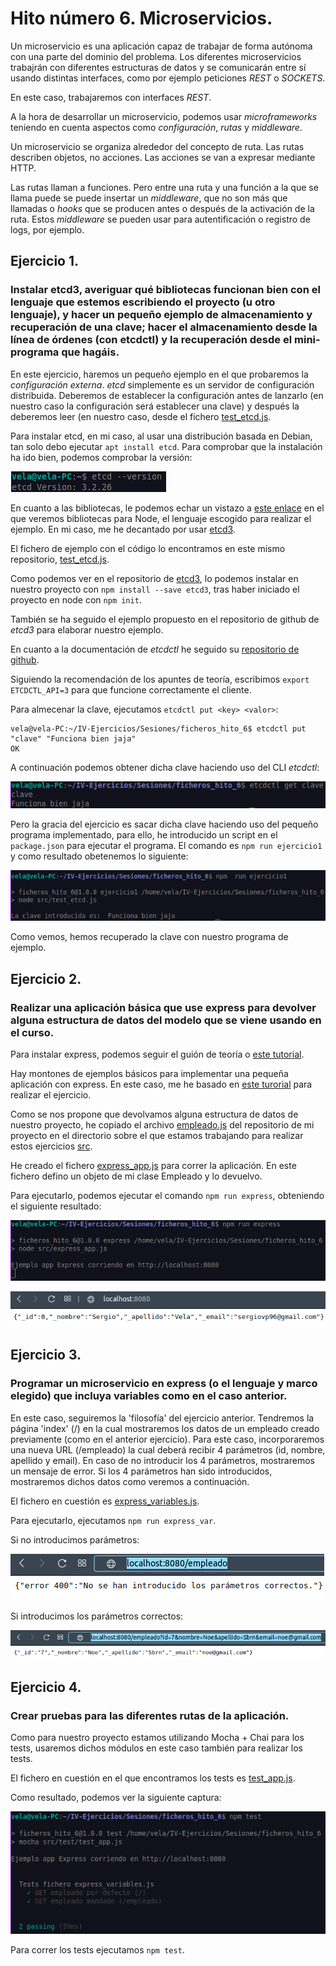 # Hito número 6. Microservicios.

Un microservicio es una aplicación capaz de trabajar de forma autónoma con una parte del dominio del problema. Los diferentes microservicios trabajrán con diferentes estructuras de datos y se comunicarán entre sí usando distintas interfaces, como por ejemplo peticiones *REST* o *SOCKETS*.

En este caso, trabajaremos con interfaces *REST*.

A la hora de desarrollar un microservicio, podemos usar *microframeworks* teniendo en cuenta aspectos como *configuración*, *rutas* y *middleware*.

Un microservicio se organiza alrededor del concepto de ruta. Las rutas describen objetos, no acciones. Las acciones se van a expresar mediante HTTP.

Las rutas llaman a funciones. Pero entre una ruta y una función a la que se llama puede se puede insertar un *middleware*, que no son más que llamadas o *hooks* que se producen antes o después de la activación de la ruta. Estos *middleware* se pueden usar para autentificación o registro de logs, por ejemplo.

## Ejercicio 1.
### Instalar etcd3, averiguar qué bibliotecas funcionan bien con el lenguaje que estemos escribiendo el proyecto (u otro lenguaje), y hacer un pequeño ejemplo de almacenamiento y recuperación de una clave; hacer el almacenamiento desde la línea de órdenes (con etcdctl) y la recuperación desde el mini-programa que hagáis.

En este ejercicio, haremos un pequeño ejemplo en el que probaremos la *configuración externa*. *etcd* simplemente es un servidor de configuración distribuida. Deberemos de establecer la configuración antes de lanzarlo (en nuestro caso la configuración será establecer una clave) y después la deberemos leer (en nuestro caso, desde el fichero [test_etcd.js](https://github.com/sergiovp/IV-Ejercicios/blob/main/Sesiones/ficheros_hito_6/src/test_etcd.js).

Para instalar etcd, en mi caso, al usar una distribución basada en Debian, tan solo debo ejecutar `apt install etcd`.
Para comprobar que la instalación ha ido bien, podemos comprobar la versión:

![captura](https://github.com/sergiovp/IV-Ejercicios/blob/main/Sesiones/images/etcd_version.png)

En cuanto a las bibliotecas, le podemos echar un vistazo a [este enlace](https://etcd.io/docs/v3.3.12/integrations/) en el que veremos bibliotecas para Node, el lenguaje escogido para realizar el ejemplo. En mi caso, me he decantado por usar [etcd3](https://github.com/mixer/etcd3).

El fichero de ejemplo con el código lo encontramos en este mismo repositorio, [test_etcd.js](https://github.com/sergiovp/IV-Ejercicios/blob/main/Sesiones/ficheros_hito_6/src/test_etcd.js).

Como podemos ver en el repositorio de [etcd3](https://github.com/mixer/etcd3), lo podemos instalar en nuestro proyecto con `npm install --save etcd3`, tras haber iniciado el proyecto en node con `npm init`.

También se ha seguido el ejemplo propuesto en el repositorio de github de *etcd3* para elaborar nuestro ejemplo.

En cuanto a la documentación de *etcdctl* he seguido su [repositorio de github](https://github.com/etcd-io/etcd/tree/master/etcdctl).

Siguiendo la recomendación de los apuntes de teoría, escribimos `export ETCDCTL_API=3` para que funcione correctamente el cliente.

Para almecenar la clave, ejecutamos `etcdctl put <key> <valor>`:
~~~
vela@vela-PC:~/IV-Ejercicios/Sesiones/ficheros_hito_6$ etcdctl put "clave" "Funciona bien jaja"
OK
~~~

A continuación podemos obtener dicha clave haciendo uso del CLI *etcdctl*:

![captura](https://github.com/sergiovp/IV-Ejercicios/blob/main/Sesiones/images/get_clave.png)

Pero la gracia del ejercicio es sacar dicha clave haciendo uso del pequeño programa implementado, para ello, he introducido un script en el `package.json` para ejecutar el programa. El comando es `npm run ejercicio1` y como resultado obetenemos lo siguiente:

![captura](https://github.com/sergiovp/IV-Ejercicios/blob/main/Sesiones/images/funciona_bien.png)

Como vemos, hemos recuperado la clave con nuestro programa de ejemplo.

## Ejercicio 2.
### Realizar una aplicación básica que use express para devolver alguna estructura de datos del modelo que se viene usando en el curso. 

Para instalar express, podemos seguir el guión de teoría o [este tutorial](https://expressjs.com/es/starter/installing.html).

Hay montones de ejemplos básicos para implementar una pequeña aplicación con express. En este caso, me he basado en [este turorial](https://expressjs.com/es/starter/hello-world.html) para realizar el ejercicio.

Como se nos propone que devolvamos alguna estructura de datos de nuestro proyecto, he copiado el archivo [empleado.js](https://github.com/sergiovp/IV-Ejercicios/blob/main/Sesiones/ficheros_hito_6/src/empleado.js) del repositorio de mi proyecto en el directorio sobre el que estamos trabajando para realizar estos ejercicios [src](https://github.com/sergiovp/IV-Ejercicios/tree/main/Sesiones/ficheros_hito_6/src).

He creado el fichero [express_app.js](https://github.com/sergiovp/IV-Ejercicios/blob/main/Sesiones/ficheros_hito_6/src/express_app.js) para correr la aplicación. En este fichero defino un objeto de mi clase Empleado y lo devuelvo.

Para ejecutarlo, podemos ejecutar el comando `npm run express`, obteniendo el siguiente resultado:

![captura](https://github.com/sergiovp/IV-Ejercicios/blob/main/Sesiones/images/express1.png)

![captura](https://github.com/sergiovp/IV-Ejercicios/blob/main/Sesiones/images/express2.png)

## Ejercicio 3.
### Programar un microservicio en express (o el lenguaje y marco elegido) que incluya variables como en el caso anterior.

En este caso, seguiremos la 'filosofía' del ejercicio anterior. Tendremos la página 'index' (/) en la cual mostraremos los datos de un empleado creado previamente (como en el anterior ejercicio). Para este caso, incorporaremos una nueva URL (/empleado) la cual deberá recibir 4 parámetros (id, nombre, apellido y email).
En caso de no introducir los 4 parámetros, mostraremos un mensaje de error. Si los 4 parámetros han sido introducidos, mostraremos dichos datos como veremos a continuación.

El fichero en cuestión es [express_variables.js](https://github.com/sergiovp/IV-Ejercicios/blob/main/Sesiones/ficheros_hito_6/src/express_variables.js). 

Para ejecutarlo, ejecutamos `npm run express_var`.

Si no introducimos parámetros:

![captura](https://github.com/sergiovp/IV-Ejercicios/blob/main/Sesiones/images/express_ejer3_1.png)

Si introducimos los parámetros correctos:

![captura](https://github.com/sergiovp/IV-Ejercicios/blob/main/Sesiones/images/express_ejer3_2.png)

## Ejercicio 4.
### Crear pruebas para las diferentes rutas de la aplicación.

Como para nuestro proyecto estamos utilizando Mocha + Chai para los tests, usaremos dichos módulos en este caso también para realizar los tests.

El fichero en cuestión en el que encontramos los tests es [test_app.js](https://github.com/sergiovp/IV-Ejercicios/blob/main/Sesiones/ficheros_hito_6/src/test/test_app.js).

Como resultado, podemos ver la siguiente captura:

![captura](https://github.com/sergiovp/IV-Ejercicios/blob/main/Sesiones/images/tests1.png)

Para correr los tests ejecutamos `npm test`.

